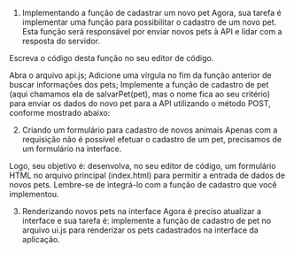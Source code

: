 1) Implementando a função de cadastrar um novo pet
Agora, sua tarefa é implementar uma função para possibilitar o cadastro de um novo pet. Esta função será responsável por enviar novos pets à API e lidar com a resposta do servidor.

Escreva o código desta função no seu editor de código.


Abra o arquivo api.js;
Adicione uma vírgula no fim da função anterior de buscar informações dos pets;
Implemente a função de cadastro de pet (aqui chamamos ela de salvarPet(pet), mas o nome fica ao seu critério) para enviar os dados do novo pet para a API utilizando o método POST, conforme mostrado abaixo:

2) Criando um formulário para cadastro de novos animais
Apenas com a requisição não é possível efetuar o cadastro de um pet, precisamos de um formulário na interface.

Logo, seu objetivo é: desenvolva, no seu editor de código, um formulário HTML no arquivo principal (index.html) para permitir a entrada de dados de novos pets. Lembre-se de integrá-lo com a função de cadastro que você implementou.

3) Renderizando novos pets na interface
Agora é preciso atualizar a interface e sua tarefa é: implemente a função de cadastro de pet no arquivo ui.js para renderizar os pets cadastrados na interface da aplicação.

